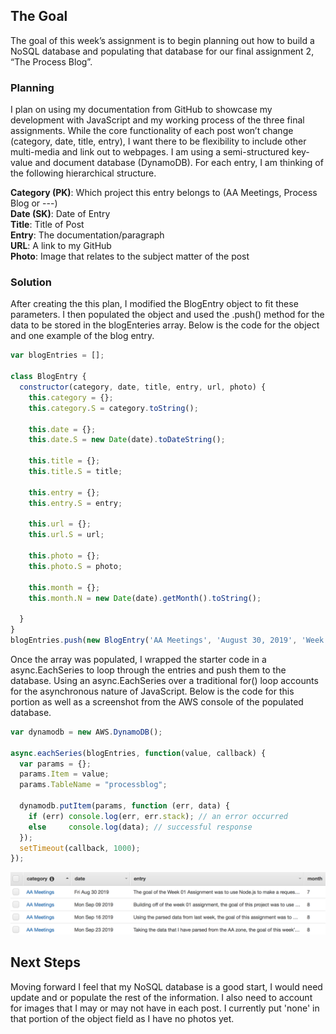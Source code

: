 ## The Goal

The goal of this week’s assignment is to begin planning out how to build a NoSQL database and populating that database for our final assignment 2, “The Process Blog”.

### Planning 
I plan on using my documentation from GitHub to showcase my development with JavaScript and my working process of the three final assignments. While the core functionality of each post won’t change (category, date, title, entry), I want there to be flexibility to include other multi-media and link out to webpages. I am using a semi-structured key-value and document database (DynamoDB).  For each entry, I am thinking of the following hierarchical structure.

<strong>Category (PK)</strong>: Which project this entry belongs to (AA Meetings, Process Blog or ---)
<br>
<strong>Date (SK)</strong>: Date of Entry
<br>
<strong>Title</strong>: Title of Post
<br>
<strong>Entry</strong>: The documentation/paragraph 
<br>
<strong>URL</strong>: A link to my GitHub
<br>
<strong>Photo</strong>: Image that relates to the subject matter of the post

### Solution 
After creating the this plan, I modified the BlogEntry object to fit these parameters. I then populated the object and used the .push() method for the data to be stored in the blogEnteries array. Below is the code for the object and one example of the blog entry.
```Javascript
var blogEntries = [];

class BlogEntry {
  constructor(category, date, title, entry, url, photo) {
    this.category = {};
    this.category.S = category.toString();
    
    this.date = {}; 
    this.date.S = new Date(date).toDateString();
    
    this.title = {};
    this.title.S = title;
    
    this.entry = {};
    this.entry.S = entry;
    
    this.url = {};
    this.url.S = url;
    
    this.photo = {};
    this.photo.S = photo;
    
    this.month = {};
    this.month.N = new Date(date).getMonth().toString();
    
  }
}
blogEntries.push(new BlogEntry('AA Meetings', 'August 30, 2019', 'Week 01: An Introduction to Node JS', 'The goal of the Week 01 Assignment was to use Node.js to make a request for each of the ten "Meeting List Agenda" pages for Alcoholics Anonymous in Manhattan. The final outcome will programmatically convert the HTML pages to text files. Using the starter code as my base, I needed to create two arrays to hold the information for the URLs and text file paths. However, the for() loop was executing faster than the methods inside the loop. By changing the var to a let statement, this created a fresh binding to our iterator versus var which does a single binding for the whole loop. The outcome was successful, however moving forward I would like to learn how to generate the URLs and file names dynamically.', 'https://github.com/lulujordanna/data-structures/tree/master/week01', 'none'));

```

Once the array was populated, I wrapped the starter code in a async.EachSeries to loop through the entries and push them to the database. Using an async.EachSeries over a traditional for() loop accounts for the asynchronous nature of JavaScript. Below is the code for this portion as well as a screenshot from the AWS console of the populated database.  
```Javascript
var dynamodb = new AWS.DynamoDB();

async.eachSeries(blogEntries, function(value, callback) {
  var params = {};
  params.Item = value; 
  params.TableName = "processblog";
  
  dynamodb.putItem(params, function (err, data) {
    if (err) console.log(err, err.stack); // an error occurred
    else     console.log(data); // successful response
  });
  setTimeout(callback, 1000); 
});  
```
![Screenshot of Populated Database](https://github.com/lulujordanna/data-structures/blob/master/week05/PopulatedDynamoDB.png)

## Next Steps

Moving forward I feel that my NoSQL database is a good start, I would need update and or populate the rest of the information. I also need to account for images that I may or may not have in each post. I currently put 'none' in that portion of the object field as I have no photos yet.  
